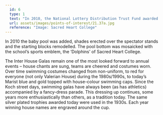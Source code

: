 ```yaml
---
  id: 6
  type: 1
  text: "In 2010, the National Lottery Distribution Trust Fund awarded Sacred Heart College a sum for pool refurbishments."
  url: assets/images/points-of-interest/21.37a.jpg
  reference: "Image: Sacred Heart College"
---
```

In 2010 the baby pool was added, shades erected over the spectator stands and the starting blocks remodelled. The pool bottom was mosaicked with the school’s sports emblem, the ‘Dolphins’ of Sacred Heart College.

The Inter House Galas remain one of the most looked forward to annual events – house chants are sung, teams are cheered and costumes worn. Over time swimming costumes changed from non-uniform, to red for everyone (not only Valerian House) during the 1980s/1990s, to today’s Marist blue and gold topped with house-colour swimming caps. Since the Koch street days, swimming galas have always been (as has athletics) accompanied by a fancy-dress parade. This dressing up continues, some years more enthusiastically than others, as a tradition today. The same silver plated trophies awarded today were used in the 1930s. Each year winning house names are engraved around the cup. 
        